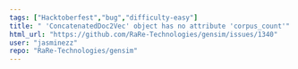 ```yaml
---
tags: ["Hacktoberfest","bug","difficulty-easy"]
title: " 'ConcatenatedDoc2Vec' object has no attribute 'corpus_count'"
html_url: "https://github.com/RaRe-Technologies/gensim/issues/1340"
user: "jasminezz"
repo: "RaRe-Technologies/gensim"
---
```


